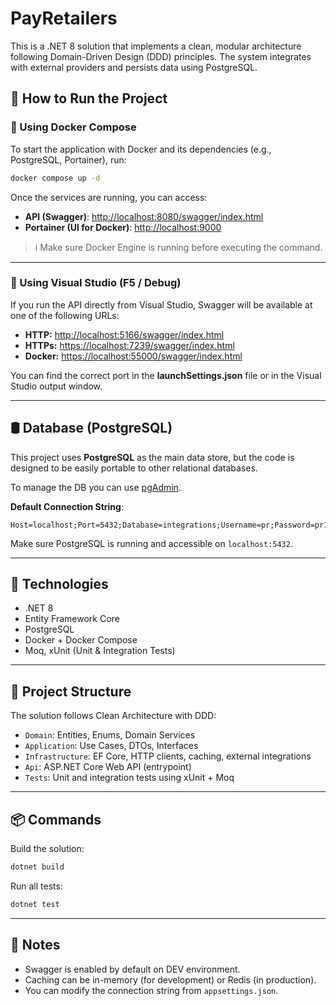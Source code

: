 # PayRetailers

This is a .NET 8 solution that implements a clean, modular architecture following Domain-Driven Design (DDD) principles. The system integrates with external providers and persists data using PostgreSQL.

## 🚀 How to Run the Project

### 🐳 Using Docker Compose

To start the application with Docker and its dependencies (e.g., PostgreSQL, Portainer), run:

```bash
docker compose up -d
```

Once the services are running, you can access:

- **API (Swagger)**: [http://localhost:8080/swagger/index.html](http://localhost:8080/swagger/index.html)
- **Portainer (UI for Docker)**: [http://localhost:9000](http://localhost:9000)

> ℹ️ Make sure Docker Engine is running before executing the command.

---

### 🧪 Using Visual Studio (F5 / Debug)

If you run the API directly from Visual Studio, Swagger will be available at one of the following URLs:

- **HTTP:** [http://localhost:5166/swagger/index.html](http://localhost:5166/swagger/index.html)
- **HTTPs:** [https://localhost:7239/swagger/index.html](https://localhost:7239/swagger/index.html)
- **Docker:** [https://localhost:55000/swagger/index.html](https://localhost:55000/swagger/index.html)

You can find the correct port in the **launchSettings.json** file or in the Visual Studio output window.

---

## 🛢️ Database (PostgreSQL)

This project uses **PostgreSQL** as the main data store, but the code is designed to be easily portable to other relational databases.

To manage the DB you can use [pgAdmin](https://www.pgadmin.org/download/).

**Default Connection String**:

```
Host=localhost;Port=5432;Database=integrations;Username=pr;Password=pr123
```

Make sure PostgreSQL is running and accessible on `localhost:5432`.

---

## 🧱 Technologies

- .NET 8
- Entity Framework Core
- PostgreSQL
- Docker + Docker Compose
- Moq, xUnit (Unit & Integration Tests)

---

## 📁 Project Structure

The solution follows Clean Architecture with DDD:

- `Domain`: Entities, Enums, Domain Services
- `Application`: Use Cases, DTOs, Interfaces
- `Infrastructure`: EF Core, HTTP clients, caching, external integrations
- `Api`: ASP.NET Core Web API (entrypoint)
- `Tests`: Unit and integration tests using xUnit + Moq

---

## 📦 Commands

Build the solution:

```bash
dotnet build
```

Run all tests:

```bash
dotnet test
```

---

## 📝 Notes

- Swagger is enabled by default on DEV environment.
- Caching can be in-memory (for development) or Redis (in production).
- You can modify the connection string from `appsettings.json`.

